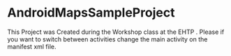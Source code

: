 # AndroidMapsSampleProject

This Project was Created during the Workshop class at the EHTP .
Please if you want to switch between activities change the main activity on the manifest xml file.
